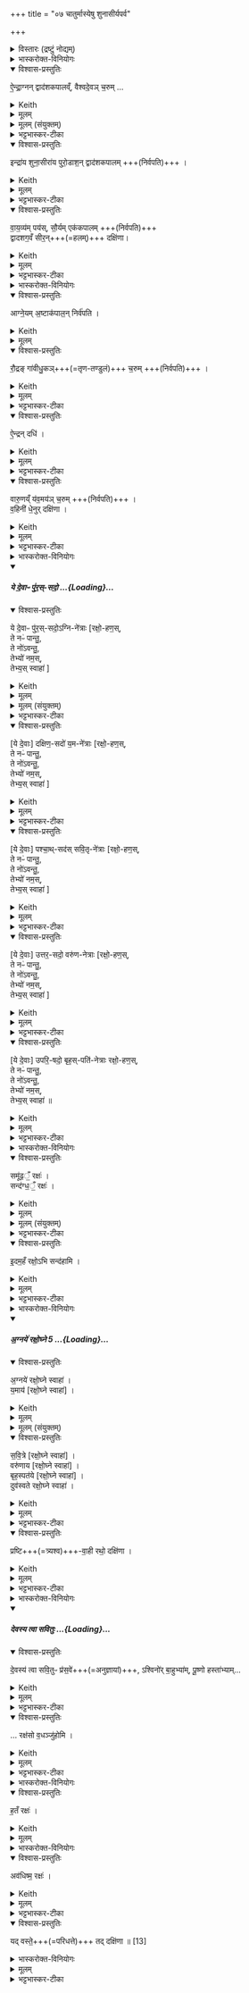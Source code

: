 +++
title = "०७ चातुर्मास्येषु शुनासीर्यपर्व"

+++

<details><summary>विस्तारः (द्रष्टुं नोद्यम्)</summary>

- शुनासीरीयहवींषि १, इन्द्रतुरीयहवींषि २, पञ्चध्मीयहोमेे मन्त्राः ३-१३ , तत्र दक्षिणाविधिः१४, अपामार्गसक्तुहोमे मन्त्राः १५-१७, तत्र दक्षिणाविधिः १८  

विश्वेदेवा ऋषयः  
(चातुर्मास्येषु) शुनासीर्यपर्वहविषां ब्राह्मणम्, इन्द्रतुरीयहविषां ब्राह्मणम्,
</details>
<details><summary>भास्करोक्त-विनियोगः</summary>

1अथ शुनासीरीयं हविर्विदधाति - ऐन्द्राग्नं द्वादशकपालमिति ॥ 
</details>
<details open><summary>विश्वास-प्रस्तुतिः</summary>

ऐ॒न्द्रा॒ग्नन् द्वाद॑शकपालव्ँ, वैश्वदे॒वञ् च॒रुम् …   
</details>
<details><summary>Keith</summary>

(He I offers) to Indra and Agni on twelve potsherds, an oblation to the All-gods, 
</details>
<details><summary>मूलम्</summary>

ऐ॒न्द्रा॒ग्नन्द्वाद॑शकपालव्ँवैश्वदे॒वञ्च॒रुम् …  
</details>
<details><summary>मूलम् (संयुक्तम्)</summary>

ऐ॒न्द्रा॒ग्नन्द्वाद॑शकपालव्ँवैश्वदे॒वञ्च॒रुमिन्द्रा॑य॒ शुना॒सीरा॑य पुरो॒डाश॒न्द्वाद॑शकपालव्ँवाय॒व्य॑म्पय॑स्सौ॒र्यमेक॑कपालन्द्वादशग॒वँ सीर॒न्दक्षि॑णाऽऽग्ने॒यम॒ष्टाक॑पाल॒न्निर्व॑पति रौ॒द्रङ्गा॑वीधु॒कञ्च॒रुमै॒न्द्रन्दधि॑ वारु॒णय्ँय॑व॒मय॑ञ्च॒रुव्ँव॒हिनी॑ धे॒नुर्दक्षि॑णा
</details>
<details><summary>भट्टभास्कर-टीका</summary>

तानि पञ्च हवींषि पञ्चसञ्चरव्यतिरिक्तानि, तेन दश हवींषीति केचित् । अन्ये तु 'एतद्ब्राह्मणान्येव पञ्च हवींषि' इत्युक्त्वा 'अथेन्द्राय शुनसीराय' इति त्रयाणामनुब्राह्मणे विधानादष्टावित्याहुः । तदानीमैन्द्राग्नवैश्वदेवयोर्विकल्पार्थमाम्नानम् ।
</details>
<details open><summary>विश्वास-प्रस्तुतिः</summary>

इन्द्रा॑य शुना॒सीरा॑य पुरो॒डाश॒न् द्वाद॑शकपालम्  +++(निर्वपति)+++ ।
</details>
<details><summary>Keith</summary>

a cake on twelve potsherds to Indra Śunasira, 
</details>
<details><summary>मूलम्</summary>

इन्द्रा॑य शुना॒सीरा॑य पुरो॒डाश॒न्द्वाद॑शकपालम्  +++(निर्वपति)+++ ।
</details>
<details><summary>भट्टभास्कर-टीका</summary>

शुनो वायुः, सीर आदित्यः, ' तद्वानिन्द्र इहोच्यते, अभेदात्मत्वात् । मत्वर्थीयो वा लुप्यते । 'देवताद्वन्द्वे च' इति पूर्वोत्तरपदयोर्युगपत्प्रकृतिस्वरत्वम् ।
</details>
<details open><summary>विश्वास-प्रस्तुतिः</summary>

वा॒य॒व्य॑म् पय॑स्, सौ॒र्यम् एक॑कपालम्   +++(निर्वपति)+++   
द्वादशग॒वँ सीर॒न्+++(=हलम्)+++ दक्षि॑णा।
</details>
<details><summary>Keith</summary>

milk to Vayu, to Sarya on one potsherd;  
the sacrificial fee is a plough for twelve oxen.
</details>
<details><summary>मूलम्</summary>

वा॒य॒व्य॑म्पय॑स्सौ॒र्यमेक॑कपालम्   +++(निर्वपति)+++   
द्वादशग॒वँ सीर॒न्दक्षि॑णा।
</details>
<details><summary>भट्टभास्कर-टीका</summary>

वायव्यम् । 'वाय्वृतुपित्रुषसो यत्' इति यत् । एवं सर्वे एककपालानां यागाः । द्वादशगवं द्वादश गावस्समाहृताः, तद्युक्तं सीरं लाङ्गलं च दक्षिणा । 'गोरतद्धितलुकि' इति अच् । राजसूयान्तर्भाविताश्चातुर्मास्ययागास्समाप्ताः
॥
</details>
<details><summary>भास्करोक्त-विनियोगः</summary>

2एवं संवत्सरमिष्ट्वा,  
तदन्ते आगामिन्यां पौर्णमास्याम् इन्द्रतुरीयेण चतुर्हविषा यजेत, तं विदधाति - आग्नेयमष्टाकपालं निर्वपतीत्यादि ॥
</details>
<details open><summary>विश्वास-प्रस्तुतिः</summary>

आग्ने॒यम् अ॒ष्टाक॑पाल॒न् निर्व॑पति  ।   
</details>
<details><summary>Keith</summary>

To Agni he offers on eight potsherds, 
</details>
<details><summary>मूलम्</summary>

आग्ने॒यम॒ष्टाक॑पाल॒न्निर्व॑पति  ।   
</details>
<details open><summary>विश्वास-प्रस्तुतिः</summary>

रौ॒द्रङ् गा॑वीधु॒कञ्+++(=तृण-तण्डुलं)+++ च॒रुम्  +++(निर्वपति)+++   ।  
</details>
<details><summary>Keith</summary>

to Rudra an oblation of Gavidhuka, 
</details>
<details><summary>मूलम्</summary>

रौ॒द्रङ्गा॑वीधु॒कञ्च॒रुम्  +++(निर्वपति)+++   ।  
</details>
<details><summary>भट्टभास्कर-टीका</summary>

**गावीधुको** रौद्रश् चरुर्द्वितीयः । **गवीधुकाः** तृण-तण्डुलाः ।
</details>
<details open><summary>विश्वास-प्रस्तुतिः</summary>

ऐ॒न्द्रन् दधि॑  ।  
</details>
<details><summary>Keith</summary>

to Indra curds, 
</details>
<details><summary>मूलम्</summary>

ऐ॒न्द्रन्दधि॑  ।  
</details>
<details><summary>भट्टभास्कर-टीका</summary>

ऐन्द्रं दधि तृतीयम् ।
</details>
<details open><summary>विश्वास-प्रस्तुतिः</summary>

वारु॒णय्ँ य॑व॒मय॑ञ् च॒रुम्   +++(निर्वपति)+++   ।  
व॒हिनी॑ धे॒नुर् दक्षि॑णा ।
</details>
<details><summary>Keith</summary>

to Varuna an oblation made of barley;  
the sacrificial fee is a cow for draught purposes.
</details>
<details><summary>मूलम्</summary>

वारु॒णय्ँय॑व॒मय॑ञ्च॒रुम्   +++(निर्वपति)+++   ।  
व॒हिनी॑ धे॒नुर्दक्षि॑णा ।
</details>
<details><summary>भट्टभास्कर-टीका</summary>

वारुणो यवमयश्चरुश्चतुर्थः । 'द्व्यचश्छन्दसि' इति मयट् । तत्र वहिनी धेनुर्दक्षिणा । गतम् ।    
'देवासुरास्संयत्ता आसन् । ते देवा अग्निमब्रुवन् । त्वया वीरेणासुरानभिभवामेति । सोब्रवीत् । त्रेधाहमात्मानम्' इत्यादि ब्राह्मणम् ॥
</details>
<details><summary>भास्करोक्त-विनियोगः</summary>

3-7यस्मिन्न् अहनीन्द्र-तुरीयं कर्म क्रियते  
तस्यां रात्र्यां पञ्चेध्मीयेन यजेत,  
आहवनीय-धिष्ण्य एव चतुर्धा ऽऽहवनीयं प्रतिदिशं व्युद्धृत्य  
मध्ये पञ्चमं कृत्वा  
पञ्च-गृहीतेनाज्यने यथालिङ्गं जुहोति ।  
आज्येनैतान् व्याघारयतीति केचित् - ये देवाः पुरस्सद इत्यादिभिः ॥
तत्र ये देवा इति पदद्वयं रक्षोहण इत्यादि च पूर्वत्र परत्र च पञ्चस्वप्य् अनुषज्यते ।
</details>
<div class="js_include" includetitle="false" newlevelforh1="5" unfilled url="/vedAH_yajuH/taittirIyam/sArasvata-vibhAgaH/saMhitA/yajuH/sarva-prastutiH/1/8_rAjasUyAdi/07_chAturmAsyeShu_shunAsIryaparva/ye_devAH_purassadaH.md">
<details open><summary><h5>ये दे॒वाᳶ पु॑र॒स्-सदो॒ ...{Loading}...</h5></summary>
<details open><summary>विश्वास-प्रस्तुतिः</summary>

ये दे॒वाᳶ पु॑र॒स्-सदो॒ऽग्नि-ने॑त्राः [रक्षो॒-हण॒स्,  
ते नᳶ॑ पान्तु॒,  
ते नो॑ऽवन्तु॒,  
तेभ्यो॑ नम॒स्,  
तेभ्य॒स् स्वाहा॑ ]
</details>
<details><summary>Keith</summary>

The gods that sit in the east, led by Agni;
</details>
<details><summary>मूलम्</summary>

ये दे॒वाᳶ पु॑र॒स्सदो॒ऽग्निने॑त्राः [रक्षो॒हण॒स्ते नᳶ॑ पान्तु॒ ते नो॑ऽवन्तु॒ तेभ्यो॑  नम॒स्तेभ्य॒स्स्वाहा॑ ]
</details>
<details><summary>मूलम् (संयुक्तम्)</summary>

ये दे॒वाᳶ पु॑र॒स्सदो॒ऽग्निने॑त्रा दक्षिण॒सदो॑ य॒मने॑त्राᳶ पश्चा॒त्सद॑स्सवि॒तृने॑त्रा उत्तर॒सदो॒ वरु॑णनेत्रा उपरि॒षदो॒ बृह॒स्पति॑नेत्रा रक्षो॒हण॒स्ते नᳶ॑ पान्तु॒ ते नो॑ऽवन्तु॒ तेभ्यः॑ [12] स्वाहा
</details>
<details><summary>भट्टभास्कर-टीका</summary>

ये देवाः पुरस्सदः पूर्वस्यां दिशि सीदन्तीति । 'पूर्वापराधराणाम्' इत्यसिप्रत्ययः ।   
अग्निनेत्राः अग्निप्रधानाः । 'छन्दसि नेतुरुपसङ्ख्यानम्' इत्यप्रत्ययः, 'ऋतश्छन्दसि' इति कबभावः ।    
रक्षोहणः रक्षसां हन्तारः, ते नो ऽस्मान्पान्तु, ते नोस्मानवन्तु प्रीणयन्तु, तेभ्यो नमः नमस्कुर्मः, तेभ्यस्स्वाहा स्वाहुतमस्तु ।
</details>
<details open><summary>विश्वास-प्रस्तुतिः</summary>

[ये दे॒वाः] दक्षिण॒-सदो॑ य॒म-ने॑त्राः [रक्षो॒-हण॒स्,  
ते नᳶ॑ पान्तु॒,  
ते नो॑ऽवन्तु॒,  
तेभ्यो॑ नम॒स्,  
तेभ्य॒स् स्वाहा॑ ]
</details>
<details><summary>Keith</summary>

that sit in the south, led by Yama;
</details>
<details><summary>मूलम्</summary>

[ये दे॒वाः] दक्षिण॒सदो॑ य॒मने॑त्राः [रक्षो॒हण॒स्ते नᳶ॑ पान्तु॒ ते नो॑ऽवन्तु॒ तेभ्यो॑  नम॒स्तेभ्य॒स्स्वाहा॑ ]
</details>
<details><summary>भट्टभास्कर-टीका</summary>

एवं ये देवाः दक्षिणसदः यमनेत्रा रक्षोहणः ते नः पान्तु ते नोवन्त्वित्यादि ।
</details>
<details open><summary>विश्वास-प्रस्तुतिः</summary>

[ये दे॒वाः] पश्चा॒थ्-सद॑स् सवि॒तृ-ने॑त्राः [रक्षो॒-हण॒स्,  
ते नᳶ॑ पान्तु॒,  
ते नो॑ऽवन्तु॒,  
तेभ्यो॑ नम॒स्,  
तेभ्य॒स् स्वाहा॑ ]
</details>
<details><summary>Keith</summary>

that sit in the west, led by Savitr;
</details>
<details><summary>मूलम्</summary>

[ये दे॒वाः] पश्चा॒त्सद॑स्सवि॒तृने॑त्राः [रक्षो॒हण॒स्ते नᳶ॑ पान्तु॒ ते नो॑ऽवन्तु॒ तेभ्यो॑ नम॒स्तेभ्य॒स्स्वाहा॑]
</details>
<details><summary>भट्टभास्कर-टीका</summary>

तथा ये देवाः पश्चात्सदः सवितृनेत्राः रक्षोहण इत्यादि ।
</details>
<details open><summary>विश्वास-प्रस्तुतिः</summary>

[ये दे॒वाः] उत्तर॒-सदो॒ वरु॑ण-नेत्राः [रक्षो॒-हण॒स्,  
ते नᳶ॑ पान्तु॒,  
ते नो॑ऽवन्तु॒,  
तेभ्यो॑ नम॒स्,  
तेभ्य॒स् स्वाहा॑ ]
</details>
<details><summary>Keith</summary>

that sit in the north, led by Varuna;
</details>
<details><summary>मूलम्</summary>

[ये दे॒वाः] उत्तर॒सदो॒ वरु॑णनेत्राः [रक्षो॒हण॒स्ते नᳶ॑ पान्तु॒ ते नो॑ऽवन्तु॒ तेभ्यो॑  नम॒स्तेभ्य॒स्स्वाहा॑ ]
</details>
<details><summary>भट्टभास्कर-टीका</summary>

ये देवा उत्तरसदो वरुणनेत्राः रक्षोहण इत्यादि ।
</details>
<details open><summary>विश्वास-प्रस्तुतिः</summary>

[ये दे॒वाः] उपरि॒-षदो॒ बृह॒स्-पति॑-नेत्राः रक्षो॒-हण॒स्,  
ते नᳶ॑ पान्तु॒,  
ते नो॑ऽवन्तु॒,  
तेभ्यो॑ नम॒स्,  
तेभ्य॒स् स्वाहा॑ ॥
</details>
<details><summary>Keith</summary>

that sit above, led by Brhaspati; that slay the Raksases; may they protect us, may they help us; to them homage; to them hail! [1]
</details>
<details><summary>मूलम्</summary>

[ये दे॒वाः] उपरि॒षदो॒ बृह॒स्पति॑नेत्राः रक्षो॒हण॒स्ते नᳶ॑ पान्तु॒ ते नो॑ऽवन्तु॒ तेभ्यो॑ नम॒स्तेभ्य॒स्स्वाहा॥
</details>
<details><summary>भट्टभास्कर-टीका</summary>

ये देवा उपरिषदो बृहस्पतिनेत्राः ।

रक्षोहण इत्यादि । वनस्पत्यादित्वात् बृहस्पतिशब्दे पूर्वोत्तरयोः पदयोर्युगपत्प्रकृतिस्वरत्वम् ॥
</details>
</details>
</div>
<details><summary>भास्करोक्त-विनियोगः</summary>

8उदवेषेण सर्वान् आहवनीयाङ्गारान्  
मध्ये एकयोपसमूहति - समूढमिति ॥  
</details>
<details open><summary>विश्वास-प्रस्तुतिः</summary>

समू॑ढ॒ँ॒ रक्षः॑ ।  
सन्द॑ग्ध॒ँ॒ रक्षः॑ ।   
</details>
<details><summary>Keith</summary>

The Raksases are collected, the Raksases are burnt up;
</details>
<details><summary>मूलम्</summary>

समू॑ढ॒ँ॒ रक्षः॑ ।  
सन्द॑ग्ध॒ँ॒ रक्षः॑ ।   
</details>
<details><summary>मूलम् (संयुक्तम्)</summary>

समू॑ढ॒ँ॒ रक्ष॒स्सन्द॑ग्ध॒ँ॒ रक्ष॑ इ॒दम॒हँ रक्षो॒ऽभि सन्द॑हामि
</details>
<details><summary>भट्टभास्कर-टीका</summary>

समूढमेकीकृत्य नाशितमस्तु रक्षः अनेनाङ्गारसमूहेन, तथा सन्दग्धं एकीकृत्य दग्धमस्तु । उभयत्रापि पूर्वपदप्रकृतिस्वरत्वं 'गतिरनन्तरः' इति ।
</details>
<details open><summary>विश्वास-प्रस्तुतिः</summary>

इ॒दम॒हँ रक्षो॒ऽभि सन्द॑हामि ।  
</details>
<details><summary>Keith</summary>

here do I burn up the Raksases.
</details>
<details><summary>मूलम्</summary>

इ॒दम॒हँ रक्षो॒ऽभि सन्द॑हामि ।  
</details>
<details><summary>भट्टभास्कर-टीका</summary>

तस्मादहं रक्षः इदमहमाभिसन्दहामि आभिमुख्येन चैकीकृत्य चानेन दहामि । इदमिति क्रियाविशेषणम् ॥
</details>
<details><summary>भास्करोक्त-विनियोगः</summary>

9-13अपरं पञ्चगृहीतं गृहीत्वा पञ्च स्रुवाहुतीरभिजुहोति - अग्नये रक्षोघ्ने स्वाहेति ॥ यमादिष्वपि चतुर्ष्वनुषज्यते । 
</details>
<div class="js_include" includetitle="false" newlevelforh1="5" unfilled url="/vedAH_yajuH/taittirIyam/sArasvata-vibhAgaH/saMhitA/yajuH/sarva-prastutiH/1/8_rAjasUyAdi/07_chAturmAsyeShu_shunAsIryaparva/agnaye_raxoghne_5.md">
<details open><summary><h5>अ॒ग्नये॑ रक्षो॒घ्ने 5 ...{Loading}...</h5></summary>
<details open><summary>विश्वास-प्रस्तुतिः</summary>

अ॒ग्नये॑ रक्षो॒घ्ने स्वाहा॑   ।  
य॒माय॑  [रक्षो॒घ्ने स्वाहा॑] ।
</details>
<details><summary>Keith</summary>

To Agni, slayer of Raksases, hail!  To Yama,
</details>
<details><summary>मूलम्</summary>

अ॒ग्नये॑ रक्षो॒घ्ने स्वाहा॑   ।  
य॒माय॑  [रक्षो॒घ्ने स्वाहा॑] ।
</details>
<details><summary>मूलम् (संयुक्तम्)</summary>

अ॒ग्नये॑ रक्षो॒घ्ने स्वाहा॑ य॒माय॑ सवि॒त्रे वरु॑णाय॒ बृह॒स्पत॑ये॒ दुव॑स्वते रक्षो॒घ्ने स्वाहा॑
</details>
<details open><summary>विश्वास-प्रस्तुतिः</summary>

स॒वि॒त्रे   [रक्षो॒घ्ने स्वाहा॑] ।  
वरु॑णाय  [रक्षो॒घ्ने स्वाहा॑] ।   
बृह॒स्पत॑ये  [रक्षो॒घ्ने स्वाहा॑] ।     
दुव॑स्वते रक्षो॒घ्ने स्वाहा॑  ।
</details>
<details><summary>Keith</summary>

Savitr, Varuna, Brhaspati, the worshipful, the slayer of Raksases, hail!
</details>
<details><summary>मूलम्</summary>

स॒वि॒त्रे   [रक्षो॒घ्ने स्वाहा॑] ।  
वरु॑णाय  [रक्षो॒घ्ने स्वाहा॑] ।   
बृह॒स्पत॑ये॒  दुव॑स्वते +++(=परिचर्यावते)+++ रक्षो॒घ्ने स्वाहा॑  ।
</details>
<details><summary>भट्टभास्कर-टीका</summary>

**दुवस्वते** इति विकल्पार्थ इति केचित् ।  
बृहस्पति-विशेषणमित्यन्ये ।  
**दुवस्वते** परिचर्यावते बृहस्पतय इति । सर्वे निगदसिद्धाः ।   
रक्षोघ्ने रक्षसां हन्त्रे । उदात्तनिवृत्तिस्वरेण चतुर्थ्या उदात्तत्वम् ।
सवित्रे इति 'उदात्तयणः' इति विभक्त्य्-उदात्तत्वम् । बृहस्पतिरुक्तस्वरः ॥
</details>
</details>
</div>
<details open><summary>विश्वास-प्रस्तुतिः</summary>

प्रष्टि+++(=त्र्यश्व)+++-वा॒ही रथो॒ दक्षि॑णा ।
</details>
<details><summary>Keith</summary>

The sacrificial fee is a chariot with three horses.
</details>
<details><summary>मूलम्</summary>

प्रष्टिवा॒ही रथो॒ दक्षि॑णा ।
</details>
<details><summary>भट्टभास्कर-टीका</summary>

अत्र प्रष्टिवाही रथो दक्षिणा ।  
**प्रष्टिः** त्रिपादाधारविशेषः ।  

यो रथस्त्रिभिरश्वैर्युक्तः प्रष्टिवद्वहति स प्रष्टिवाही ।  
'उपमानं शब्दार्थप्रकृतावेव' इति नियमात् पूर्वपदाद्युदात्तत्वाभावे कृदुत्तरपदप्रकृतिस्वरत्वमेव प्रवर्तते ।  

> 'प्रजापतिर् अग्निम् असृजत ।  
तं सृष्टं रक्षांस्य् अजिघांसन् ।  
स एताः प्रजापतिर् आत्मनो देवता निरमिमीत'  

इत्यादि ब्राह्मणम् ॥  
यो रक्षोभ्यो बिभीयात् पिशाचेभ्यो वा  
सो ऽनेन यजेतेत्य् अयज्ञसंयुक्तं केचिदाहुः ॥
</details>
<details><summary>भास्करोक्त-विनियोगः</summary>

14अथ व्युष्टायां पुनर[पुरा]ग्निहोत्रात् अपामार्गसक्तून् जुहोति - देवस्येति ॥ 
</details>
<div class="js_include" includetitle="false" newlevelforh1="5" unfilled url="/vedAH_yajuH/taittirIyam/sArasvata-vibhAgaH/saMhitA/yajuH/sarva-prastutiH/1/1_darshapUrNamAsAdi/04_havirnirvApaH/devasya_tvA_savituH.md">
<details open><summary><h5>देवस्य त्वा सवितुः ...{Loading}...</h5></summary>
<details open><summary>विश्वास-प्रस्तुतिः</summary>

दे॒वस्य॑ त्वा सवि॒तुᳶ प्र॑स॒वे॑+++(=अनुज्ञायां)+++,
ऽश्विनो॑र् बा॒हुभ्या॑म्,
पू॒ष्णो हस्ता॑भ्याम्…
</details>
<details><summary>Keith</summary>

On the instigation of god Savitr,  
with the arms of the Aśvins,  
with the hands of Pusan.
</details>
<details><summary>मूलम्</summary>

दे॒वस्य॑ त्वा सवि॒तुᳶ प्र॑स॒वे॑ऽश्विनो॑र् बा॒हुभ्या॑म्,
पू॒ष्णो हस्ता॑भ्यां॒…
</details>
<details><summary>भट्टभास्कर-टीका</summary>

**सवितुस्** सर्वप्रेरकस्य **देवस्य** **प्रसवे** प्रेरणायां तेनैव प्रेरितोहं  

'थाथघञ्क्ताजबित्रकाणाम्' (पा.सू. 6.2.144) इति सूत्रेण प्रसवशब्दोन्तोदात्तः । **अश्विनोर्बाहुभ्यां** नत्वात्मीयाभ्यामिति स्तुतिः । 'अश्विनौ हि देवानामध्वर्यू आस्ताम्' (तै.ब्रा. 3.2.4) । तथा **पूष्ण** एव **हस्ताभ्यां** पाणितलाभ्याम् । उदात्तनिवृत्तिस्वरेण षष्ठ्या उदात्तत्वम्॥
______________
सावित्रो व्याख्यातः । सवितुर् देवस्यानुज्ञाने **अश्विनोर्** एव **बाहुभ्यां पूष्ण** एव **हस्ताभ्याम्** । न त्व् आत्मीयाभ्यामिति ॥
______________
तत्र सावित्रो व्याख्यातः ।  
सवितुर्देवस्य प्रसवे अनुज्ञायां लब्धायामेव  
अश्विनोरेव बाहुम्यां नात्मीयाभ्यां  
पूष्णो हस्ताभ्यां
</details>
</details>
</div>
<details open><summary>विश्वास-प्रस्तुतिः</summary>

‌… रक्ष॑सो व॒धञ्जु॑होमि ।
</details>
<details><summary>Keith</summary>

I offer (for) the death of the Raksases; 
</details>
<details><summary>मूलम्</summary>

‌… रक्ष॑सो व॒धञ्जु॑होमि ।
</details>
<details><summary>भट्टभास्कर-टीका</summary>

व्याख्यातम् । रक्षसो वधं वधहेतूनिमान् जुहोमीति ॥
</details>
<details><summary>भास्करोक्त-विनियोगः</summary>

15स्रुवं प्रहरति - हतं रक्ष इति ॥
</details>
<details open><summary>विश्वास-प्रस्तुतिः</summary>

ह॒तँ रक्षः॑ ।
</details>
<details><summary>Keith</summary>

the Raksases are slain
</details>
<details><summary>मूलम्</summary>

ह॒तँ रक्षः॑ ।
</details>
<details><summary>भास्करोक्त-विनियोगः</summary>

16उत्तिष्ठति - अवधिष्म रक्ष इति ॥ 
</details>
<details open><summary>विश्वास-प्रस्तुतिः</summary>

अव॑धिष्म॒ रक्षः॑ ।  
</details>
<details><summary>Keith</summary>

we have killed the Raksases.
</details>
<details><summary>मूलम्</summary>

अव॑धिष्म॒ रक्षः॑ ।  
</details>
<details><summary>भट्टभास्कर-टीका</summary>

हतवन्तो वयं रक्षः, तत्किमिदानीमास्म इत्युत्तिष्ठति ॥
</details>
<details open><summary>विश्वास-प्रस्तुतिः</summary>

यद् वस्ते॒+++(=परिधत्ते)+++ तद् दक्षि॑णा ॥ [13]
</details>
<details><summary>भास्करोक्त-विनियोगः</summary>

The sacrificial fee is what he wears.
</details>
<details><summary>मूलम्</summary>

यद्वस्ते॒ तद्दक्षि॑णा ॥ [13]
</details>
<details><summary>भट्टभास्कर-टीका</summary>

17अत्र राजा **यद् वस्ते** परिधत्ते तद् दक्षिणा अध्वर्यवे वस्त्रं देयम् ॥

इत्यष्टमे सप्तमोनुवाकः ॥  
</details>
